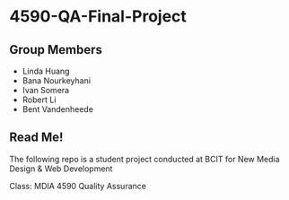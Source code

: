 # 4590-QA-Final-Project


## Group Members
- Linda Huang
- Bana Nourkeyhani 
- Ivan Somera
- Robert Li 
- Bent Vandenheede 

## Read Me!
The following repo is a student project conducted at BCIT for New Media Design & Web Development

Class: MDIA 4590 Quality Assurance
